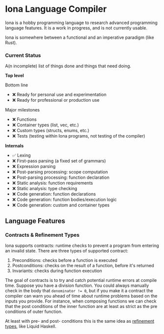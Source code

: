 # Iona Language Compiler

Iona is a hobby programming language to research advanced programming language features. It is a work in progress, and is not currently usable.

Iona is somewhere between a functional and an imperative paradigm (like Rust).

### Current Status

A(n incomplete) list of things done and things that need doing.

**Top level**

Bottom line
- ❌ Ready for personal use and experimentation
- ❌ Ready for professional or production use

Major milestones
- ❌ Functions
- ❌ Container types (list, vec, etc.)
- ❌ Custom types (structs, enums, etc.)
- ❌ Tests (testing within Iona programs, not testing of the compiler)

**Internals**

- ✅ Lexing
- ❌ First-pass parsing (a fixed set of grammars)
- ❌ Expression parsing
- ❌ Post-parsing processing: scope computation
- ❌ Post-parsing processing: function declaration
- ❌ Static analysis: function requirements 
- ❌ Static analysis: type checking
- ❌ Code generation: function declarations
- ❌ Code generation: function bodies/execution logic
- ❌ Code generation: custom and container types

## Language Features

### Contracts & Refinement Types

Iona supports contracts: runtime checks to prevent a program from entering an invalid state. There are three types of supported contract:

1. Preconditions: checks before a function is executed
2. Postconditions: checks on the result of a function, before it's returned
3. Invariants: checks during function execution

The goal of contracts is to try and catch potential runtime errors at compile time. Suppose you have a division function. You could always manually check in the body that `denominator != 0`, but if you make it a contract the compiler can warn you ahead of time about runtime problems based on the inputs you provide. For instance, when composing functions we can check that the post conditions of the inner function are at least as strict as the pre conditions of outer function.

At least with pre- and post- conditions this is the same idea as [refinement types](https://en.wikipedia.org/wiki/Refinement_type), like Liquid Haskell.